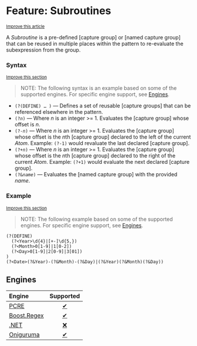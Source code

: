 # Feature: Subroutines
<sup>[Improve this article](https://github.com/rbuckton/regexp-features/edit/main/src/features/groups-and-backtracking/subroutines.md)</sup>

<!--
'Subroutines' sources:
  - [](../../src/features/groups-and-backtracking/subroutines.md)
-->


<!--
'name' sources:
  - [](../../src/features/groups-and-backtracking/subroutines.md)
-->


<!--
'description' sources:
  - [](../../src/features/groups-and-backtracking/subroutines.md)
-->

A <dfn>Subroutine</dfn> is a pre-defined [capture group] or [named capture group] that can be reused in multiple places within the pattern to re-evaluate the subexpression from the group.

### Syntax
<sup>[Improve this section](https://github.com/rbuckton/regexp-features/edit/main/src/features/groups-and-backtracking/subroutines.md)</sup>

<!--
'syntax' sources:
  - [](../../src/features/groups-and-backtracking/subroutines.md)
-->


> NOTE: The following syntax is an example based on some of the supported engines. For specific engine support, see [Engines](#engines).

- `(?(DEFINE) … )` &mdash; Defines a set of reusable [capture groups] that can be referenced elsewhere in the pattern.
- <code>(?<em>n</em>)</code> &mdash; Where *n* is an integer >= 1. Evaluates the [capture group] whose offset is *n*.
- <code>(?-<em>n</em>)</code> &mdash; Where *n* is an integer >= 1. Evaluates the [capture group] whose offset is the *n*th [capture group] declared to the left of the current *Atom*. Example: `(?-1)` would revaluate the last declared [capture group].
- <code>(?+<em>n</em>)</code> &mdash; Where *n* is an integer >= 1. Evaluates the [capture group] whose offset is the *n*th [capture group] declared to the right of the current *Atom*. Example: `(?+1)` would evaluate the next declared [capture group].
- <code>(?&<em>name</em>)</code> &mdash; Evaluates the [named capture group] with the provided *name*.

### Example
<sup>[Improve this section](https://github.com/rbuckton/regexp-features/edit/main/src/features/groups-and-backtracking/subroutines.md)</sup>

<!--
'example' sources:
  - [](../../src/features/groups-and-backtracking/subroutines.md)
-->


> NOTE: The following example based on some of the supported engines. For specific engine support, see [Engines](#engines).

```re
(?(DEFINE)
  (?<Year>\d{4}|[+-]\d{5,})
  (?<Month>0[1-9]|1[0-2])
  (?<Day>0[1-9]|2[0-9]|3[01])
)
(?<Date>(?&Year)-(?&Month)-(?&Day)|(?&Year)(?&Month)(?&Day))
```

## Engines

| Engine | Supported |
|:-------|:---------:|
| [PCRE](../engines/pcre.md) | [✔](engines/pcre.md#feature-subroutines) |
| [Boost.Regex](../engines/boost.regex.md) | [✔](engines/boost.regex.md#feature-subroutines) |
| [.NET](../engines/dotnet.md) | [❌](engines/dotnet.md#feature-subroutines) |
| [Oniguruma](../engines/oniguruma.md) | [✔](engines/oniguruma.md#feature-subroutines) |


[Anchors]: ./anchors.md
[Buffer Boundaries]: ./buffer-boundaries.md
[Word Boundaries]: ./word-boundaries.md
[Text Segment Boundaries]: ./text-segment-boundaries.md
[Continuation Escape]: ./continuation-escape.md
[Alternatives]: ./alternatives.md
[Wildcard]: ./wildcard.md
[Character Classes]: ./character-classes.md
[Posix Character Classes]: ./posix-character-classes.md
[Negated Posix Character Classes]: ./negated-posix-character-classes.md
[Collating Elements]: ./collating-elements.md
[Equivalence Classes]: ./equivalence-classes.md
[Character Class Escapes]: ./character-class-escapes.md
[Line Endings Escape]: ./line-endings-escape.md
[Character Property Escapes]: ./character-property-escapes.md
[Character Class Nested Set]: ./character-class-nested-set.md
[Character Class Intersection]: ./character-class-intersection.md
[Character Class Subtraction]: ./character-class-subtraction.md
[Quoted Characters]: ./quoted-characters.md
[Quantifiers]: ./quantifiers.md
[Lazy Quantifiers]: ./lazy-quantifiers.md
[Possessive Quantifiers]: ./possessive-quantifiers.md
[Capturing Groups]: ./capturing-groups.md
[Named Capturing Groups]: ./named-capturing-groups.md
[Non-Capturing Groups]: ./non-capturing-groups.md
[Backreferences]: ./backreferences.md
[Comments]: ./comments.md
[Line Comments]: ./line-comments.md
[Modifiers]: ./modifiers.md
[Branch Reset]: ./branch-reset.md
[Lookahead]: ./lookahead.md
[Lookbehind]: ./lookbehind.md
[Non-Backtracking Expressions]: ./non-backtracking-expressions.md
[Recursion]: ./recursion.md
[Conditional Expressions]: ./conditional-expressions.md
[Subroutines]: ./subroutines.md
[Callouts]: ./callouts.md
[Flags]: ./flags.md

[article:Anchors]: ./anchors.md
[article:Buffer Boundaries]: ./buffer-boundaries.md
[article:Word Boundaries]: ./word-boundaries.md
[article:Text Segment Boundaries]: ./text-segment-boundaries.md
[article:Continuation Escape]: ./continuation-escape.md
[article:Alternatives]: ./alternatives.md
[article:Wildcard]: ./wildcard.md
[article:Character Classes]: ./character-classes.md
[article:Posix Character Classes]: ./posix-character-classes.md
[article:Negated Posix Character Classes]: ./negated-posix-character-classes.md
[article:Collating Elements]: ./collating-elements.md
[article:Equivalence Classes]: ./equivalence-classes.md
[article:Character Class Escapes]: ./character-class-escapes.md
[article:Line Endings Escape]: ./line-endings-escape.md
[article:Character Property Escapes]: ./character-property-escapes.md
[article:Character Class Nested Set]: ./character-class-nested-set.md
[article:Character Class Intersection]: ./character-class-intersection.md
[article:Character Class Subtraction]: ./character-class-subtraction.md
[article:Quoted Characters]: ./quoted-characters.md
[article:Quantifiers]: ./quantifiers.md
[article:Lazy Quantifiers]: ./lazy-quantifiers.md
[article:Possessive Quantifiers]: ./possessive-quantifiers.md
[article:Capturing Groups]: ./capturing-groups.md
[article:Named Capturing Groups]: ./named-capturing-groups.md
[article:Non-Capturing Groups]: ./non-capturing-groups.md
[article:Backreferences]: ./backreferences.md
[article:Comments]: ./comments.md
[article:Line Comments]: ./line-comments.md
[article:Modifiers]: ./modifiers.md
[article:Branch Reset]: ./branch-reset.md
[article:Lookahead]: ./lookahead.md
[article:Lookbehind]: ./lookbehind.md
[article:Non-Backtracking Expressions]: ./non-backtracking-expressions.md
[article:Recursion]: ./recursion.md
[article:Conditional Expressions]: ./conditional-expressions.md
[article:Subroutines]: ./subroutines.md
[article:Callouts]: ./callouts.md
[article:Flags]: ./flags.md